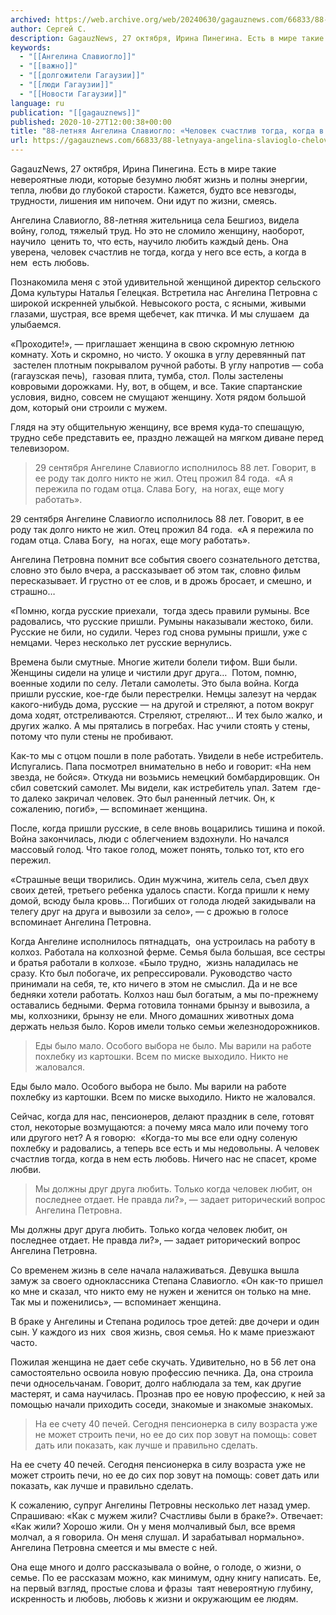 ```yaml
---
archived: https://web.archive.org/web/20240630/gagauznews.com/66833/88-letnyaya-angelina-slavioglo-chelovek-schastliv-togda-kogda-v-nem-est-lyubov.html
author: Сергей С.
description: GagauzNews, 27 октября, Ирина Пинегина. Есть в мире такие невероятные люди, которые безумно любят жизнь и полны энергии, тепла, любви до глубокой старости. Кажется, будто все невзгоды, трудности, лишения им нипочем. Они идут по жизни, смеясь. Ангелина Славиогло, 88-летняя жительница села Бешгиоз, видела войну, голод, тяжелый труд. Но это не сломило женщину, наоборот, научило  ценить то, что есть, научило любить каждый день. Она уверена, человек счастлив не тогда, когда у него все есть, а когда в нем  есть любовь. Познакомила меня с этой удивительной женщиной директор сельского Дома культуры Наталья Гелецкая. Встретила нас Ангелина Петровна с широкой искренней улыбкой. Невысокого […]
keywords:
  - "[[Ангелина Славиогло]]"
  - "[[важно]]"
  - "[[долгожители Гагаузии]]"
  - "[[люди Гагаузии]]"
  - "[[Новости Гагаузии]]"
language: ru
publication: "[[gagauznews]]"
published: 2020-10-27T12:00:38+00:00
title: "88-летняя Ангелина Славиогло: «Человек счастлив тогда, когда в нем есть любовь»"
url: https://gagauznews.com/66833/88-letnyaya-angelina-slavioglo-chelovek-schastliv-togda-kogda-v-nem-est-lyubov.html
---
```


GagauzNews, 27 октября, Ирина Пинегина. Есть в мире такие невероятные люди, которые безумно любят жизнь и полны энергии, тепла, любви до глубокой старости. Кажется, будто все невзгоды, трудности, лишения им нипочем. Они идут по жизни, смеясь.

Ангелина Славиогло, 88-летняя жительница села Бешгиоз, видела войну, голод, тяжелый труд. Но это не сломило женщину, наоборот, научило  ценить то, что есть, научило любить каждый день. Она уверена, человек счастлив не тогда, когда у него все есть, а когда в нем  есть любовь.

Познакомила меня с этой удивительной женщиной директор сельского Дома культуры Наталья Гелецкая. Встретила нас Ангелина Петровна с широкой искренней улыбкой. Невысокого роста, с ясными, живыми глазами, шустрая, все время щебечет, как птичка. И мы слушаем  да улыбаемся.

«Проходите!», — приглашает женщина в свою скромную летнюю комнату. Хоть и скромно, но чисто. У окошка в углу деревянный пат  застелен плотным покрывалом ручной работы. В углу напротив — соба (гагаузская печь),  газовая плита, тумба, стол. Полы застелены ковровыми дорожками. Ну, вот, в общем, и все. Такие спартанские условия, видно, совсем не смущают женщину. Хотя рядом большой дом, который они строили с мужем.

Глядя на эту общительную женщину, все время куда-то спешащую, трудно себе представить ее, праздно лежащей на мягком диване перед телевизором.

> 29 сентября Ангелине Славиогло исполнилось 88 лет. Говорит, в ее роду так долго никто не жил. Отец прожил 84 года.  «А я пережила по годам отца. Слава Богу,  на ногах, еще могу работать».

29 сентября Ангелине Славиогло исполнилось 88 лет. Говорит, в ее роду так долго никто не жил. Отец прожил 84 года.  «А я пережила по годам отца. Слава Богу,  на ногах, еще могу работать».

Ангелина Петровна помнит все события своего сознательного детства, словно это было вчера, а рассказывает об этом так, словно фильм пересказывает. И грустно от ее слов, и в дрожь бросает, и смешно, и страшно…

«Помню, когда русские приехали,  тогда здесь правили румыны. Все радовались, что русские пришли. Румыны наказывали жестоко, били. Русские не били, но судили. Через год снова румыны пришли, уже с немцами. Через несколько лет русские вернулись.

Времена были смутные. Многие жители болели тифом. Вши были. Женщины сидели на улице и чистили друг друга…  Потом, помню, военные ходили по селу. Летали самолеты. Это была война. Когда пришли русские, кое-где были перестрелки. Немцы залезут на чердак какого-нибудь дома, русские — на другой и стреляют, а потом вокруг дома ходят, отстреливаются. Стреляют, стреляют… И тех было жалко, и других жалко. А мы прятались в погребах. Нас учили стоять у стены, потому что пули стены не пробивают.

Как-то мы с отцом пошли в поле работать. Увидели в небе истребитель. Испугались. Папа посмотрел внимательно в небо и говорит: «На нем звезда, не бойся». Откуда ни возьмись немецкий бомбардировщик. Он сбил советский самолет. Мы видели, как истребитель упал. Затем  где-то далеко закричал человек. Это был раненный летчик. Он, к сожалению, погиб», — вспоминает женщина.

После, когда пришли русские, в селе вновь воцарились тишина и покой. Война закончилась, люди с облегчением вздохнули. Но начался массовый голод. Что такое голод, может понять, только тот, кто его пережил.

«Страшные вещи творились. Один мужчина, житель села, съел двух своих детей, третьего ребенка удалось спасти. Когда пришли к нему домой, всюду была кровь… Погибших от голода людей закидывали на телегу друг на друга и вывозили за село», — с дрожью в голосе вспоминает Ангелина Петровна.

Когда Ангелине исполнилось пятнадцать,  она устроилась на работу в колхоз. Работала на колхозной ферме. Семья была большая, все сестры и братья работали в колхозе. «Было трудно,  жизнь наладилась не сразу. Кто был побогаче, их репрессировали. Руководство часто принимали на себя, те, кто ничего в этом не смыслил. Да и не все бедняки хотели работать. Колхоз наш был богатым, а мы по-прежнему оставались бедными. Ферма готовила тоннами брынзу и вывозила, а мы, колхозники, брынзу не ели. Много домашних животных дома держать нельзя было. Коров имели только семьи железнодорожников.

> Еды было мало. Особого выбора не было. Мы варили на работе похлебку из картошки. Всем по миске выходило. Никто не жаловался.

Еды было мало. Особого выбора не было. Мы варили на работе похлебку из картошки. Всем по миске выходило. Никто не жаловался.

Сейчас, когда для нас, пенсионеров, делают праздник в селе, готовят стол, некоторые возмущаются: а почему мяса мало или почему того или другого нет? А я говорю:  «Когда-то мы все ели одну соленую похлебку и радовались, а теперь все есть и мы недовольны. А человек счастлив тогда, когда в нем есть любовь. Ничего нас не спасет, кроме любви.

> Мы должны друг друга любить. Только когда человек любит, он последнее отдает. Не правда ли?», — задает риторический вопрос Ангелина Петровна.

Мы должны друг друга любить. Только когда человек любит, он последнее отдает. Не правда ли?», — задает риторический вопрос Ангелина Петровна.

Со временем жизнь в селе начала налаживаться. Девушка вышла замуж за своего одноклассника Степана Славиогло. «Он как-то пришел ко мне и сказал, что никто ему не нужен и женится он только на мне. Так мы и поженились», — вспоминает женщина.

В браке у Ангелины и Степана родилось трое детей: две дочери и один сын. У каждого из них  своя жизнь, своя семья. Но к маме приезжают часто.

Пожилая женщина не дает себе скучать. Удивительно, но в 56 лет она самостоятельно освоила новую профессию печника. Да, она строила печи односельчанам. Говорит, долго наблюдала за тем, как другие мастерят, и сама научилась. Прознав про ее новую профессию, к ней за помощью начали приходить соседи, знакомые и знакомые знакомых.

> На ее счету 40 печей. Сегодня пенсионерка в силу возраста уже не может строить печи, но ее до сих пор зовут на помощь: совет дать или показать, как лучше и правильно сделать.

На ее счету 40 печей. Сегодня пенсионерка в силу возраста уже не может строить печи, но ее до сих пор зовут на помощь: совет дать или показать, как лучше и правильно сделать.

К сожалению, супруг Ангелины Петровны несколько лет назад умер. Спрашиваю: «Как с мужем жили? Счастливы были в браке?». Отвечает: «Как жили? Хорошо жили. Он у меня молчаливый был, все время молчал, а я говорила. Он меня слушал. И зарабатывал нормально». Ангелина Петровна смеется и мы вместе с ней.

Она еще много и долго рассказывала о войне, о голоде, о жизни, о семье. По ее рассказам можно, как минимум, одну книгу написать. Ее, на первый взгляд, простые слова и фразы  таят невероятную глубину, искренность и любовь, любовь к жизни и окружающим ее людям.